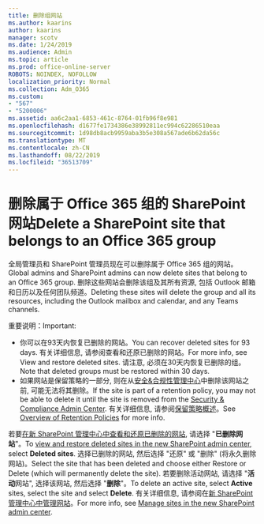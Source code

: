 ```yaml
---
title: 删除组网站
ms.author: kaarins
author: kaarins
manager: scotv
ms.date: 1/24/2019
ms.audience: Admin
ms.topic: article
ms.prod: office-online-server
ROBOTS: NOINDEX, NOFOLLOW
localization_priority: Normal
ms.collection: Adm_O365
ms.custom:
- "567"
- "5200006"
ms.assetid: aa6c2aa1-6853-461c-8764-01fb96f8e981
ms.openlocfilehash: d1677fe1734386e38992811ec994c62286510eaa
ms.sourcegitcommit: 1d98db8acb9959aba3b5e308a567ade6b62da56c
ms.translationtype: MT
ms.contentlocale: zh-CN
ms.lasthandoff: 08/22/2019
ms.locfileid: "36513709"
---
```

# <a name="delete-a-sharepoint-site-that-belongs-to-an-office-365-group"></a><span data-ttu-id="578de-102">删除属于 Office 365 组的 SharePoint 网站</span><span class="sxs-lookup"><span data-stu-id="578de-102">Delete a SharePoint site that belongs to an Office 365 group</span></span>

<span data-ttu-id="578de-103">全局管理员和 SharePoint 管理员现在可以删除属于 Office 365 组的网站。</span><span class="sxs-lookup"><span data-stu-id="578de-103">Global admins and SharePoint admins can now delete sites that belong to an Office 365 group.</span></span> <span data-ttu-id="578de-104">删除这些网站会删除该组及其所有资源, 包括 Outlook 邮箱和日历以及任何团队频道。</span><span class="sxs-lookup"><span data-stu-id="578de-104">Deleting these sites will delete the group and all its resources, including the Outlook mailbox and calendar, and any Teams channels.</span></span>
  
<span data-ttu-id="578de-105">重要说明：</span><span class="sxs-lookup"><span data-stu-id="578de-105">Important:</span></span>

- <span data-ttu-id="578de-106">你可以在93天内恢复已删除的网站。</span><span class="sxs-lookup"><span data-stu-id="578de-106">You can recover deleted sites for 93 days.</span></span> <span data-ttu-id="578de-107">有关详细信息, 请参阅查看和还原已删除的网站。</span><span class="sxs-lookup"><span data-stu-id="578de-107">For more info, see View and restore deleted sites.</span></span> <span data-ttu-id="578de-108">请注意, 必须在30天内恢复已删除的组。</span><span class="sxs-lookup"><span data-stu-id="578de-108">Note that deleted groups must be restored within 30 days.</span></span>
- <span data-ttu-id="578de-109">如果网站是保留策略的一部分, 则在从[安全&amp;合规性管理中心](https://protection.office.com/?rfr=AdminCenter#/retention)中删除该网站之前, 可能无法将其删除。</span><span class="sxs-lookup"><span data-stu-id="578de-109">If the site is part of a retention policy, you may not be able to delete it until the site is removed from the [Security &amp; Compliance Admin Center](https://protection.office.com/?rfr=AdminCenter#/retention).</span></span> <span data-ttu-id="578de-110">有关详细信息, 请参阅[保留策略概述](https://docs.microsoft.com/office365/securitycompliance/retention-policies#content-in-onedrive-accounts-and-sharepoint-sites)。</span><span class="sxs-lookup"><span data-stu-id="578de-110">See [Overview of Retention Policies](https://docs.microsoft.com/office365/securitycompliance/retention-policies#content-in-onedrive-accounts-and-sharepoint-sites) for more info.</span></span>
  
<span data-ttu-id="578de-111">若要[在新 SharePoint 管理中心中查看和还原已删除的网站](https://docs.microsoft.com/sharepoint/view-and-restore-deleted-sites-in-new-admin-center), 请选择 "**已删除网站**"。</span><span class="sxs-lookup"><span data-stu-id="578de-111">To [view and restore deleted sites in the new SharePoint admin center](https://docs.microsoft.com/sharepoint/view-and-restore-deleted-sites-in-new-admin-center), select **Deleted sites**.</span></span> <span data-ttu-id="578de-112">选择已删除的网站, 然后选择 "还原" 或 "删除" (将永久删除网站)。</span><span class="sxs-lookup"><span data-stu-id="578de-112">Select the site that has been deleted and choose either Restore or Delete (which will permanently delete the site).</span></span> <span data-ttu-id="578de-113">若要删除活动网站, 请选择 "**活动**网站", 选择该网站, 然后选择 "**删除**"。</span><span class="sxs-lookup"><span data-stu-id="578de-113">To delete an active site, select **Active** sites, select the site and select **Delete**.</span></span> <span data-ttu-id="578de-114">有关详细信息, 请参阅在[新 SharePoint 管理中心中管理网站](https://docs.microsoft.com/sharepoint/manage-sites-in-new-admin-center)。</span><span class="sxs-lookup"><span data-stu-id="578de-114">For more info, see [Manage sites in the new SharePoint admin center](https://docs.microsoft.com/sharepoint/manage-sites-in-new-admin-center).</span></span>
  